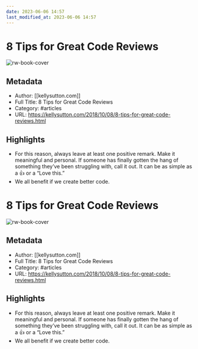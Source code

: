 ```yaml
---
date: 2023-06-06 14:57
last_modified_at: 2023-06-06 14:57
---
```

# 8 Tips for Great Code Reviews

![rw-book-cover](https://readwise-assets.s3.amazonaws.com/static/images/article3.5c705a01b476.png)

## Metadata
- Author: [[kellysutton.com]]
- Full Title: 8 Tips for Great Code Reviews
- Category: #articles
- URL: https://kellysutton.com/2018/10/08/8-tips-for-great-code-reviews.html

## Highlights
- For this reason, always leave at least one positive remark. Make it meaningful and personal. If someone has finally gotten the hang of something they’ve been struggling with, call it out. It can be as simple as a 👍 or a “Love this.”
- We all benefit if we create better code.
# 8 Tips for Great Code Reviews

![rw-book-cover](https://readwise-assets.s3.amazonaws.com/static/images/article3.5c705a01b476.png)

## Metadata
- Author: [[kellysutton.com]]
- Full Title: 8 Tips for Great Code Reviews
- Category: #articles
- URL: https://kellysutton.com/2018/10/08/8-tips-for-great-code-reviews.html

## Highlights
- For this reason, always leave at least one positive remark. Make it meaningful and personal. If someone has finally gotten the hang of something they’ve been struggling with, call it out. It can be as simple as a 👍 or a “Love this.”
- We all benefit if we create better code.
